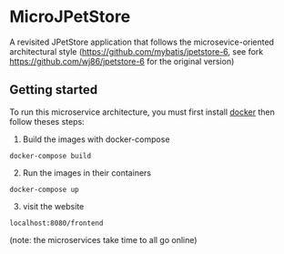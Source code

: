 # MicroJPetStore
A revisited JPetStore application that follows the microsevice-oriented architectural style (https://github.com/mybatis/jpetstore-6, see fork https://github.com/wj86/jpetstore-6 for the original version)

## Getting started

To run this microservice architecture, you must first install [docker](https://docs.docker.com/docker-for-mac/install/) then follow theses steps:

1. Build the images with docker-compose

`docker-compose build`

2. Run the images in their containers

`docker-compose up`

3. visit the website

`localhost:8080/frontend`

(note: the microservices take time to all go online)
